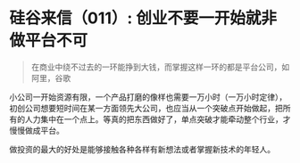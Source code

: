 # 硅谷来信（011）: 创业不要一开始就非做平台不可

> 在商业中绕不过去的一环能挣到大钱，而掌握这样一环的都是平台公司，如阿里，谷歌

小公司一开始资源有限，一个产品打磨的像样也需要一万小时（一万小时定律），初创公司想要短时间在某一方面领先大公司，也应当从一个突破点开始做起，把所有的人力集中在一个点上。等真的把东西做好了，单点突破才能牵动整个行业，才慢慢做成平台。

做投资的最大的好处是能够接触各种各样有新想法或者掌握新技术的年轻人。
